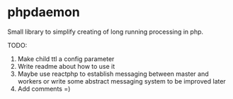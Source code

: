 phpdaemon
=========

Small library to simplify creating of long running processing in php.


TODO:

1. Make child ttl a config parameter
2. Write readme about how to use it
3. Maybe use reactphp to establish messaging between master and workers 
    or write some abstract messaging system to be improved later
4. Add comments =)
